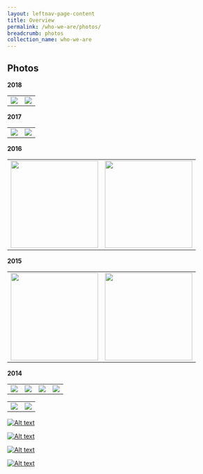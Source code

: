 ```yaml
---
layout: leftnav-page-content
title: Overview
permalink: /who-we-are/photos/
breadcrumb: photos
collection_name: who-we-are
---
```


Photos
---
**2018**
<table>
<tr>
<td><img src="/images/sample/MACAD2018-03.jpg"></td>
<td><img src="/images/sample/P2M-Mediator-Appointment-Ceremony-P2-331.jpg"></td>
</tr>

</table>


**2017**
<table>
<tr>
<td><img src="/images/sample/MACAD2018-03.jpg"></td>
<td><img src="/images/sample/P2M-Mediator-Appointment-Ceremony-P2-331.jpg"></td>
</tr>

</table>


**2016**
<table>
<tr>
<td><img src="/images/sample/MACAD2018-03.jpg"  style="width:200px;height:200px;"></td>
<td><img src="/images/sample/P2M-Mediator-Appointment-Ceremony-P2-331.jpg"  style="width:200px;height:200px;"></td>
</tr>

</table>


**2015**
<table>
<tr>
<td><img src="/images/sample/MACAD2018-03.jpg"  style="width:200px;height:200px;"></td>
<td><img src="/images/sample/P2M-Mediator-Appointment-Ceremony-P2-331.jpg"  style="width:200px;height:200px;"></td>
</tr>

</table>

**2014**

<table>
<tr>
<td><img src="/images/sample/MACAD2018-03.jpg"></td>
<td><img src="/images/sample/P2M-Mediator-Appointment-Ceremony-P2-331.jpg"></td>
<td><img src="/images/sample/P2M-Mediator-Appointment-Ceremony-P2-331.jpg"></td>
<td><img src="/images/sample/MACAD2018-03.jpg"></td>  
  
</tr>

</table>

<table>
<tr>
<td><a href="www.google.com"><img src="/images/sample/MACAD2018-03.jpg"></a></td>
<td><a href="www.google.com"><img src="/images/sample/MACAD2018-03.jpg"></a></td>

  
</tr>

</table>

[![Alt text](/images/sample/MACAD2018-03.jpg)](http://www.google.com)

[![Alt text](/images/sample/MACAD2018-03.jpg)](http://www.google.com)

[![Alt text](/images/sample/MACAD2018-03.jpg)](http://www.google.com)

[![Alt text](/images/sample/MACAD2018-03.jpg)](http://www.google.com)


